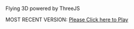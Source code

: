 Flying 3D powered by ThreeJS

MOST RECENT VERSION: [Please Click here to Play](https://rawcdn.githack.com/alperenbutun/Flying-3d/88a163c/index.html)
